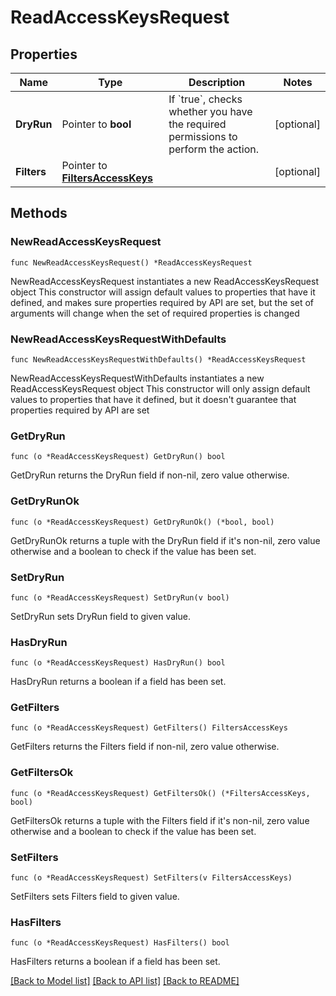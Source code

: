 # ReadAccessKeysRequest

## Properties

Name | Type | Description | Notes
------------ | ------------- | ------------- | -------------
**DryRun** | Pointer to **bool** | If &#x60;true&#x60;, checks whether you have the required permissions to perform the action. | [optional] 
**Filters** | Pointer to [**FiltersAccessKeys**](FiltersAccessKeys.md) |  | [optional] 

## Methods

### NewReadAccessKeysRequest

`func NewReadAccessKeysRequest() *ReadAccessKeysRequest`

NewReadAccessKeysRequest instantiates a new ReadAccessKeysRequest object
This constructor will assign default values to properties that have it defined,
and makes sure properties required by API are set, but the set of arguments
will change when the set of required properties is changed

### NewReadAccessKeysRequestWithDefaults

`func NewReadAccessKeysRequestWithDefaults() *ReadAccessKeysRequest`

NewReadAccessKeysRequestWithDefaults instantiates a new ReadAccessKeysRequest object
This constructor will only assign default values to properties that have it defined,
but it doesn't guarantee that properties required by API are set

### GetDryRun

`func (o *ReadAccessKeysRequest) GetDryRun() bool`

GetDryRun returns the DryRun field if non-nil, zero value otherwise.

### GetDryRunOk

`func (o *ReadAccessKeysRequest) GetDryRunOk() (*bool, bool)`

GetDryRunOk returns a tuple with the DryRun field if it's non-nil, zero value otherwise
and a boolean to check if the value has been set.

### SetDryRun

`func (o *ReadAccessKeysRequest) SetDryRun(v bool)`

SetDryRun sets DryRun field to given value.

### HasDryRun

`func (o *ReadAccessKeysRequest) HasDryRun() bool`

HasDryRun returns a boolean if a field has been set.

### GetFilters

`func (o *ReadAccessKeysRequest) GetFilters() FiltersAccessKeys`

GetFilters returns the Filters field if non-nil, zero value otherwise.

### GetFiltersOk

`func (o *ReadAccessKeysRequest) GetFiltersOk() (*FiltersAccessKeys, bool)`

GetFiltersOk returns a tuple with the Filters field if it's non-nil, zero value otherwise
and a boolean to check if the value has been set.

### SetFilters

`func (o *ReadAccessKeysRequest) SetFilters(v FiltersAccessKeys)`

SetFilters sets Filters field to given value.

### HasFilters

`func (o *ReadAccessKeysRequest) HasFilters() bool`

HasFilters returns a boolean if a field has been set.


[[Back to Model list]](../README.md#documentation-for-models) [[Back to API list]](../README.md#documentation-for-api-endpoints) [[Back to README]](../README.md)


